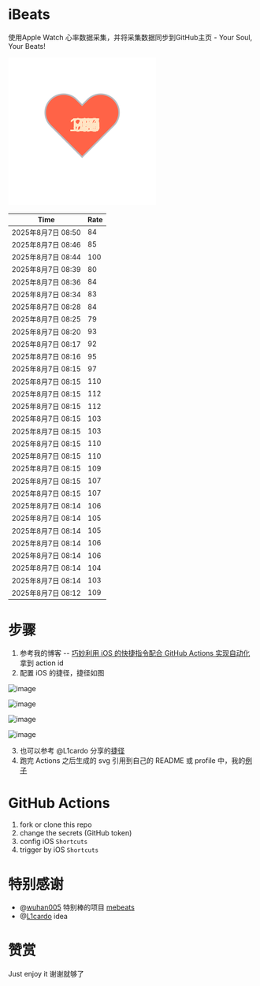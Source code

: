 # iBeats
使用Apple Watch 心率数据采集，并将采集数据同步到GitHub主页 - Your Soul, Your Beats!

![](./files/heart.svg)

<!--START_SECTION:my_heart_rate-->
| Time | Rate | 
 | ---- | ---- | 
| 2025年8月7日 08:50 | 84 |
| 2025年8月7日 08:46 | 85 |
| 2025年8月7日 08:44 | 100 |
| 2025年8月7日 08:39 | 80 |
| 2025年8月7日 08:36 | 84 |
| 2025年8月7日 08:34 | 83 |
| 2025年8月7日 08:28 | 84 |
| 2025年8月7日 08:25 | 79 |
| 2025年8月7日 08:20 | 93 |
| 2025年8月7日 08:17 | 92 |
| 2025年8月7日 08:16 | 95 |
| 2025年8月7日 08:15 | 97 |
| 2025年8月7日 08:15 | 110 |
| 2025年8月7日 08:15 | 112 |
| 2025年8月7日 08:15 | 112 |
| 2025年8月7日 08:15 | 103 |
| 2025年8月7日 08:15 | 103 |
| 2025年8月7日 08:15 | 110 |
| 2025年8月7日 08:15 | 110 |
| 2025年8月7日 08:15 | 109 |
| 2025年8月7日 08:15 | 107 |
| 2025年8月7日 08:15 | 107 |
| 2025年8月7日 08:14 | 106 |
| 2025年8月7日 08:14 | 105 |
| 2025年8月7日 08:14 | 105 |
| 2025年8月7日 08:14 | 106 |
| 2025年8月7日 08:14 | 106 |
| 2025年8月7日 08:14 | 104 |
| 2025年8月7日 08:14 | 103 |
| 2025年8月7日 08:12 | 109 |

<!--END_SECTION:my_heart_rate-->

# 步骤
1. 参考我的博客 -- [巧妙利用 iOS 的快捷指令配合 GitHub Actions 实现自动化](https://github.com/yihong0618/gitblog/issues/198) 拿到 action id
2. 配置 iOS 的捷径，捷径如图

![image](https://user-images.githubusercontent.com/15976103/122154218-0db0b480-ce97-11eb-93bb-5aec07c558dc.png)

![image](https://user-images.githubusercontent.com/15976103/122154236-186b4980-ce97-11eb-8e4b-70551a0391ae.png)

![image](https://user-images.githubusercontent.com/15976103/122154268-2d47dd00-ce97-11eb-902e-3acf292265a9.png)

![image](https://user-images.githubusercontent.com/15976103/122174055-fa144680-ceb4-11eb-9be2-3eb83cd516f7.png)

3. 也可以参考 @L1cardo 分享的[捷径](https://www.icloud.com/shortcuts/6ab6047b459c41ad822ad6b94b1c03d4)
4. 跑完 Actions 之后生成的 svg 引用到自己的 README 或 profile 中，我的[例子](https://github.com/yihong0618) 

# GitHub Actions

1. fork or clone this repo
2. change the secrets (GitHub token)
3. config iOS `Shortcuts` 
4. trigger by iOS `Shortcuts`

# 特别感谢
- @[wuhan005](https://github.com/wuhan005) 特别棒的项目 [mebeats](https://github.com/wuhan005/mebeats)
- @[L1cardo](https://github.com/L1cardo) idea

# 赞赏
Just enjoy it
谢谢就够了
